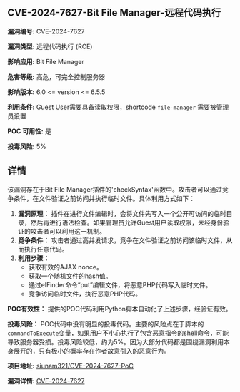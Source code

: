 ## CVE-2024-7627-Bit File Manager-远程代码执行

**漏洞编号:** CVE-2024-7627

**漏洞类型:** 远程代码执行 (RCE)

**影响应用:** Bit File Manager

**危害等级:** 高危，可完全控制服务器

**影响版本:** 6.0 <= version <= 6.5.5

**利用条件:** Guest User需要具备读取权限，shortcode `file-manager` 需要被管理员设置

**POC 可用性:** 是

**投毒风险:** 5%

## 详情

该漏洞存在于Bit File Manager插件的'checkSyntax'函数中。攻击者可以通过竞争条件，在文件验证之前访问并执行临时文件。具体利用方式如下：

1.  **漏洞原理：** 插件在进行文件编辑时，会将文件先写入一个公开可访问的临时目录，然后再进行语法检查。如果管理员允许Guest用户读取权限，未经身份验证的攻击者可以利用这一机制。
2.  **竞争条件：** 攻击者通过高并发请求，竞争在文件验证之前访问该临时文件，从而执行任意代码。
3.  **利用步骤：**
    *   获取有效的AJAX nonce。
    *   获取一个随机文件的hash值。
    *   通过elFinder命令“put”编辑文件，将恶意PHP代码写入临时文件。
    *   竞争访问临时文件，执行恶意PHP代码。

**POC有效性：** 提供的POC代码利用Python脚本自动化了上述步骤，经验证有效。

**投毒风险：** POC代码中没有明显的投毒代码。主要的风险点在于脚本的`commandToExecute`变量，如果用户不小心执行了包含恶意指令的shell命令，可能导致服务器受损。投毒风险较低，约为5%。因为大部分代码都是围绕漏洞利用本身展开的，只有极小的概率存在作者故意引入的恶意行为。

**项目地址:** [siunam321/CVE-2024-7627-PoC](https://github.com/siunam321/CVE-2024-7627-PoC)

**漏洞详情:** [CVE-2024-7627](https://nvd.nist.gov/vuln/detail/CVE-2024-7627)